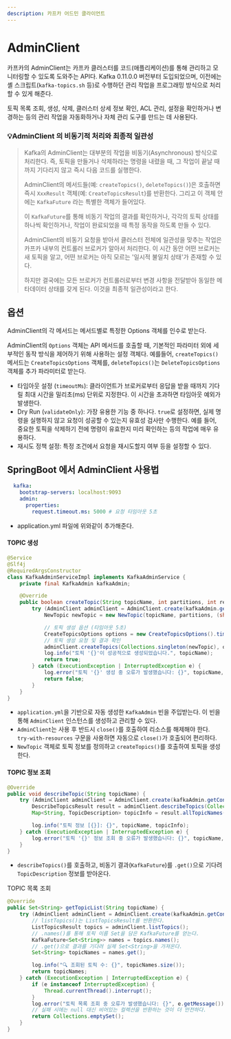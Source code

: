 ```yaml
---
description: 카프카 어드민 클라이언트
---
```


# AdminClient

카프카의 AdminClient는 카프카 클러스터를 코드(애플리케이션)를 통해 관리하고 모니터링할 수 있도록 도와주는 API다. Kafka 0.11.0.0 버전부터 도입되었으며, 이전에는 셸 스크립트(`kafka-topics.sh` 등)로 수행하던 관리 작업을 프로그래밍 방식으로 처리할 수 있게 해준다.

토픽 목록 조회, 생성, 삭제, 클러스터 상세 정보 확인, ACL 관리, 설정을 확인하거나 변경하는 등의 관리 작업을 자동화하거나 자체 관리 도구를 만드는 데 사용된다.





### :bulb:AdminClient 의 비동기적 처리와 최종적 일관성

> Kafka의 AdminClient는 대부분의 작업을 비동기(Asynchronous) 방식으로 처리한다. 즉, 토픽을 만들거나 삭제하라는 명령을 내렸을 때, 그 작업이 끝날 때까지 기다리지 않고 즉시 다음 코드를 실행한다.
>
> AdminClient의 메서드들(예: `createTopics()`, `deleteTopics()`)은 호출하면 즉시 `XxxResult` 객체(예: `CreateTopicsResult`)를 반환한다. 그리고 이 객체 안에는 `KafkaFuture` 라는 특별한 객체가 들어있다.
>
> 이 `KafkaFuture`를 통해 비동기 작업의 결과를 확인하거나, 각각의 토픽 상태를 하나씩 확인하거나, 작업이 완료되었을 때 특정 동작을 하도록 만들 수 있다.
>
>
>
> &#x20;AdminClient의 비동기 요청을 받아서 클러스터 전체에 일관성을 맞추는 작업은 카프카 내부의 컨트롤러 브로커가 알아서 처리한다. 이 시간 동안 어떤 브로커는 새 토픽을 알고, 어떤 브로커는 아직 모르는 '일시적 불일치 상태'가 존재할 수 있다.
>
> 하지만 결국에는 모든 브로커가 컨트롤러로부터 변경 사항을 전달받아 동일한 메타데이터 상태를 갖게 된다. 이것을 최종적 일관성이라고 한다.





## 옵션

AdminClient의 각 메서드는 메서드별로 특정한 Options 객체를 인수로 받는다.

AdminClient의 `Options` 객체는 API 메서드를 호출할 때, 기본적인 파라미터 외에 세부적인 동작 방식을 제어하기 위해 사용하는 설정 객체다. 예를들어, `createTopics()` 메서드는 `CreateTopicsOptions` 객체를, `deleteTopics()`는 `DeleteTopicsOptions` 객체를 추가 파라미터로 받는다.

* 타임아웃 설정 (`timeoutMs`): 클라이언트가 브로커로부터 응답을 받을 때까지 기다릴 최대 시간을 밀리초(ms) 단위로 지정한다. 이 시간을 초과하면 타임아웃 예외가 발생한다.
* Dry Run (`validateOnly`): 가장 유용한 기능 중 하나다. `true`로 설정하면, 실제 명령을 실행하지 않고 요청이 성공할 수 있는지 유효성 검사만 수행한다. 예를 들어, 중요한 토픽을 삭제하기 전에 명령이 유효한지 미리 확인하는 등의 작업에 매우 유용하다.
* 재시도 정책 설정: 특정 조건에서 요청을 재시도할지 여부 등을 설정할 수 있다.









## SpringBoot 에서 AdminClient 사용법

```yaml
  kafka:
    bootstrap-servers: localhost:9093
    admin:
      properties:
        request.timeout.ms: 5000 # 요청 타임아웃 5초
```

* application.yml 파일에 위와같이 추가해준다.&#x20;



#### TOPIC 생성

```java
@Service
@Slf4j
@RequiredArgsConstructor
class KafkaAdminServiceImpl implements KafkaAdminService {
    private final KafkaAdmin kafkaAdmin;

    @Override
    public boolean createTopic(String topicName, int partitions, int replicationFactor) {
        try (AdminClient adminClient = AdminClient.create(kafkaAdmin.getConfigurationProperties())) { 
            NewTopic newTopic = new NewTopic(topicName, partitions, (short) replicationFactor);

            // 토픽 생성 옵션 (타임아웃 5초)
            CreateTopicsOptions options = new CreateTopicsOptions().timeoutMs(5000);
            // 토픽 생성 요청 및 결과 확인
            adminClient.createTopics(Collections.singleton(newTopic), options).all().get();
            log.info("토픽 '{}'이 성공적으로 생성되었습니다.", topicName);
            return true;
        } catch (ExecutionException | InterruptedException e) {
            log.error("토픽 '{}' 생성 중 오류가 발생했습니다: {}", topicName, e.getMessage());
            return false;
        }
    }
}
```

* `application.yml`을 기반으로 자동 생성한 `KafkaAdmin` 빈을 주입받는다. 이 빈을 통해 `AdminClient` 인스턴스를 생성하고 관리할 수 있다.
* `AdminClient`는 사용 후 반드시 `close()`를 호출하여 리소스를 해제해야 한다. `try-with-resources` 구문을 사용하면 자동으로 `close()`가 호출되어 편리하다.
* `NewTopic` 객체로 토픽 정보를 정의하고 `createTopics()`를 호출하여 토픽을 생성한다.



#### TOPIC 정보 조회

```java
@Override
public void describeTopic(String topicName) {
    try (AdminClient adminClient = AdminClient.create(kafkaAdmin.getConfigurationProperties())) {
        DescribeTopicsResult result = adminClient.describeTopics(Collections.singleton(topicName));
        Map<String, TopicDescription> topicInfo = result.allTopicNames().get();

        log.info("토픽 정보 [{}]: {}", topicName, topicInfo);
    } catch (ExecutionException | InterruptedException e) {
        log.error("토픽 '{}' 정보 조회 중 오류가 발생했습니다: {}", topicName, e.getMessage());
    }
}
```

* `describeTopics()`를 호출하고, 비동기 결과(`KafkaFuture`)를 `.get()`으로 기다려 `TopicDescription` 정보를 받아온다.



&#x20;TOPIC 목록 조회

```java
@Override
public Set<String> getTopicList(String topicName) {
    try (AdminClient adminClient = AdminClient.create(kafkaAdmin.getConfigurationProperties())) {
        // listTopics()는 ListTopicsResult를 반환한다.
        ListTopicsResult topics = adminClient.listTopics();
        // .names()를 통해 토픽 이름 Set을 담은 KafkaFuture를 얻는다.
        KafkaFuture<Set<String>> names = topics.names();
        // .get()으로 결과를 기다려 실제 Set<String>을 가져온다.
        Set<String> topicNames = names.get();

        log.info("🔍 조회된 토픽 수: {}", topicNames.size());
        return topicNames;
    } catch (ExecutionException | InterruptedException e) {
        if (e instanceof InterruptedException) {
            Thread.currentThread().interrupt();
        }
        log.error("토픽 목록 조회 중 오류가 발생했습니다: {}", e.getMessage());
        // 실패 시에는 null 대신 비어있는 컬렉션을 반환하는 것이 더 안전하다.
        return Collections.emptySet();
    }
}
```









